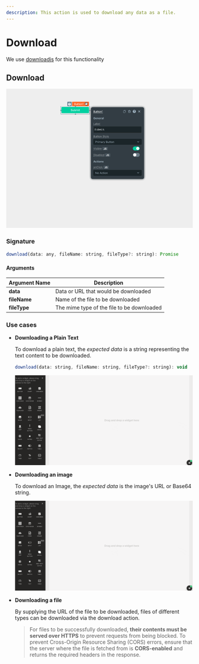 ```yaml
---
description: This action is used to download any data as a file.
---
```


# Download

We use [downloadjs](https://github.com/rndme/download) for this functionality

## Download

![Click to expand](../.gitbook/assets/download.gif)

### Signature

```javascript
download(data: any, fileName: string, fileType?: string): Promise
```

#### Arguments

| **Argument Name** | **Description**                            |
| ----------------- | ------------------------------------------ |
| **data**          | Data or URL that would be downloaded       |
| **fileName**      | Name of the file to be downloaded          |
| **fileType**      | The mime type of the file to be downloaded |

### Use cases

*   **Downloading a Plain Text**

    To download a plain text, the _expected data_ is a string representing the text content to be downloaded.

    ```javascript
    download(data: string, fileName: string, fileType?: string): void
    ```

    <img src="../.gitbook/assets/download-text.gif" alt="Click to expand" data-size="original">
*   **Downloading an image**

    To download an Image, the _expected data_ is the image's URL or Base64 string.

    <img src="../.gitbook/assets/download-image.gif" alt="Click to expand" data-size="original">
*   **Downloading a file**

    By supplying the URL of the file to be downloaded, files of different types can be downloaded via the download action.

    > For files to be successfully downloaded, **their contents must be served over HTTPS** to prevent requests from being blocked. To prevent Cross-Origin Resource Sharing (CORS) errors, ensure that the server where the file is fetched from is **CORS-enabled** and returns the required headers in the response.
